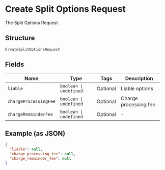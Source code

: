 
# Create Split Options Request

The Split Options Request

## Structure

`CreateSplitOptionsRequest`

## Fields

| Name | Type | Tags | Description |
|  --- | --- | --- | --- |
| `liable` | `boolean \| undefined` | Optional | Liable options |
| `chargeProcessingFee` | `boolean \| undefined` | Optional | Charge processing fee |
| `chargeRemainderFee` | `boolean \| undefined` | Optional | - |

## Example (as JSON)

```json
{
  "liable": null,
  "charge_processing_fee": null,
  "charge_remainder_fee": null
}
```

